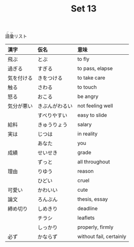 ﻿---
layout: default
title: Set 13
parent: N4 Vocabulary List
grand_parent: <ruby>語彙<rt>ごい</rt></ruby> Vocabulary
nav_order: 13
---

<ruby>語彙<rt>ごい</rt></ruby>リスト

| 漢字       | 仮名           | 意味                    |
|:---------- |:-------------- |:----------------------- |
| 飛ぶ       | とぶ           | to fly                  |
| 過ぎる     | すぎる         | to pass, elapse         |
| 気を付ける | きをつける     | to take care            |
| 触る       | さわる         | to touch                |
| 怒る       | おこる         | be angry                |
| 気分が悪い | きぶんがわるい | not feeling well        |
|            | すべりやすい   | easy to slide           |
| 給料       | きゅうりょう   | salary                  |
| 実は       | じつは         | in reality              |
|            | あなた         | you                     |
| 成績       | せいせき       | grade                   |
|            | ずっと         | all throughout          |
| 理由       | りゆう         | reason                  |
|            | ひどい         | cruel                   |
| 可愛い     | かわいい       | cute                    |
| 論文       | ろんぶん       | thesis, essay           |
| 締め切り   | しめきり       | deadline                |
|            | チラシ         | leaflets                |
|            | しっかり       | properly, firmly        |
| 必ず       | かならず       | without fail, certainly |
